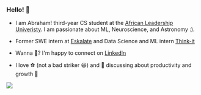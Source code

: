 ### Hello! 👋

<!--
**abraham-diress/abraham-diress** is a ✨ _special_ ✨ repository because its `README.md` (this file) appears on your GitHub profile.

Here are some ideas to get you started:

- 🔭 I’m currently working on ...
- 🌱 I’m currently learning ...
- 👯 I’m looking to collaborate on ...
- 🤔 I’m looking for help with ...
- 💬 Ask me about ...
- 📫 How to reach me: ...
- 😄 Pronouns: ...
- ⚡ Fun fact: ...
-->
- I am Abraham! third-year CS student at the [African Leadership Univeristy](https://www.instagram.com/alueducation/). I am passionate about ML, Neuroscience, and Astronomy :).
- Former SWE intern at [Eskalate](https://eskalate.io/) and Data Science and ML intern [Think-it](https://think-it.io/)

- Wanna 💬? I'm happy to connect on [LinkedIn](https://www.linkedin.com/in/elshadai-tegegn/)
- I love ⚽ (not a bad striker 😃) and 🌿 discussing about productivity and growth 🚀

<a href="">
  <img align="center" src="https://github-readme-stats.vercel.app/api?username=abraham-diress&show_icons=true&theme=tokyonight" />
</a>
